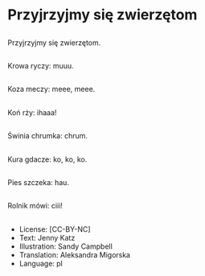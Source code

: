 # Przyjrzyjmy się zwierzętom

##
Przyjrzyjmy się zwierzętom.

##
Krowa ryczy: muuu.

##
Koza meczy: meee, meee.

##
Koń rży: ihaaa!

##
Świnia chrumka: chrum.

##
Kura gdacze: ko, ko, ko.

##
Pies szczeka: hau.

##
Rolnik mówi: ciii!

##
* License: [CC-BY-NC]
* Text: Jenny Katz
* Illustration: Sandy Campbell
* Translation: Aleksandra Migorska
* Language: pl
